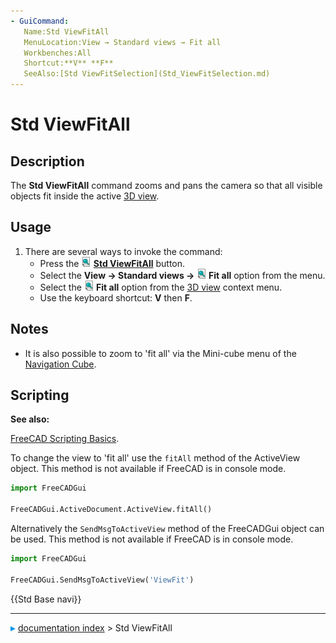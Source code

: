 ```yaml
---
- GuiCommand:
   Name:Std ViewFitAll
   MenuLocation:View → Standard views → Fit all
   Workbenches:All
   Shortcut:**V** **F**
   SeeAlso:[Std ViewFitSelection](Std_ViewFitSelection.md)
---
```


# Std ViewFitAll

## Description

The **Std ViewFitAll** command zooms and pans the camera so that all visible objects fit inside the active [3D view](3D_view.md).

## Usage

1.  There are several ways to invoke the command:
    -   Press the **<img src="images/Std_ViewFitAll.svg" width=16px> [Std ViewFitAll](Std_ViewFitAll.md)** button.
    -   Select the **View → Standard views → <img src="images/Std_ViewFitAll.svg" width=16px> Fit all** option from the menu.
    -   Select the **<img src="images/Std_ViewFitAll.svg" width=16px> Fit all** option from the [3D view](3D_view.md) context menu.
    -   Use the keyboard shortcut: **V** then **F**.

## Notes

-   It is also possible to zoom to \'fit all\' via the Mini-cube menu of the [Navigation Cube](Navigation_Cube.md).

## Scripting


**See also:**

[FreeCAD Scripting Basics](FreeCAD_Scripting_Basics.md).

To change the view to \'fit all\' use the `fitAll` method of the ActiveView object. This method is not available if FreeCAD is in console mode.

 
```python
import FreeCADGui

FreeCADGui.ActiveDocument.ActiveView.fitAll()
```

Alternatively the `SendMsgToActiveView` method of the FreeCADGui object can be used. This method is not available if FreeCAD is in console mode.

 
```python
import FreeCADGui

FreeCADGui.SendMsgToActiveView('ViewFit')
```




 {{Std Base navi}}



---
![](images/Right_arrow.png) [documentation index](../README.md) > Std ViewFitAll
